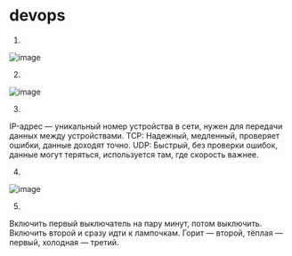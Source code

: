 # devops

1.
![image](https://github.com/user-attachments/assets/ebdb7e36-d196-455f-8e42-3bf779a30210)


2.
![image](https://github.com/user-attachments/assets/9dc3dcee-3c7d-4622-8a49-40571b4e00f2)

3.
IP-адрес — уникальный номер устройства в сети, нужен для передачи данных между устройствами.
TCP: Надежный, медленный, проверяет ошибки, данные доходят точно.
UDP: Быстрый, без проверки ошибок, данные могут теряться, используется там, где скорость важнее.

4.
![image](https://github.com/user-attachments/assets/ed5444f4-83ed-46f1-b351-b4d64e73c494)

5.
Включить первый выключатель на пару минут, потом выключить.
Включить второй и сразу идти к лампочкам.
Горит — второй, тёплая — первый, холодная — третий.
